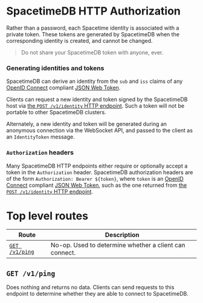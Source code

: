 # SpacetimeDB HTTP Authorization

Rather than a password, each Spacetime identity is associated with a private token. These tokens are generated by SpacetimeDB when the corresponding identity is created, and cannot be changed.

> Do not share your SpacetimeDB token with anyone, ever.

### Generating identities and tokens

SpacetimeDB can derive an identity from the `sub` and `iss` claims of any [OpenID Connect](https://openid.net/developers/how-connect-works/) compliant [JSON Web Token](https://jwt.io/).

Clients can request a new identity and token signed by the SpacetimeDB host via [the `POST /v1/identity` HTTP endpoint](/docs/http/identity#post-v1identity). Such a token will not be portable to other SpacetimeDB clusters.

Alternately, a new identity and token will be generated during an anonymous connection via the WebSocket API, and passed to the client as an `IdentityToken` message.

### `Authorization` headers

Many SpacetimeDB HTTP endpoints either require or optionally accept a token in the `Authorization` header. SpacetimeDB authorization headers are of the form `Authorization: Bearer ${token}`, where `token` is an [OpenID Connect](https://openid.net/developers/how-connect-works/) compliant [JSON Web Token](https://jwt.io/), such as the one returned from [the `POST /v1/identity` HTTP endpoint](/docs/http/identity#post-v1identity).

# Top level routes

| Route                         | Description                                            |
| ----------------------------- | ------------------------------------------------------ |
| [`GET /v1/ping`](#get-v1ping) | No-op. Used to determine whether a client can connect. |

## `GET /v1/ping`

Does nothing and returns no data. Clients can send requests to this endpoint to determine whether they are able to connect to SpacetimeDB.
